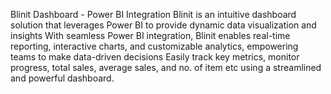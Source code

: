 Blinit Dashboard - Power BI Integration
Blinit is an intuitive dashboard solution that leverages Power BI to provide dynamic data visualization and insights
With seamless Power BI integration, Blinit enables real-time reporting, interactive charts, and customizable analytics, empowering teams to make data-driven decisions
Easily track key metrics, monitor progress, total sales, average sales, and no. of item etc using a streamlined and powerful dashboard.
